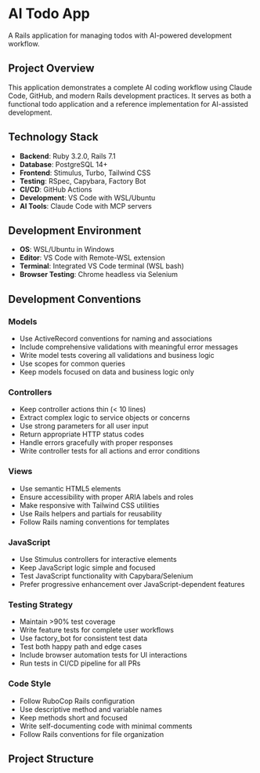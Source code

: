 # AI Todo App

A Rails application for managing todos with AI-powered development workflow.

## Project Overview
This application demonstrates a complete AI coding workflow using Claude Code, GitHub, and modern Rails development practices. It serves as both a functional todo application and a reference implementation for AI-assisted development.

## Technology Stack
- **Backend**: Ruby 3.2.0, Rails 7.1
- **Database**: PostgreSQL 14+
- **Frontend**: Stimulus, Turbo, Tailwind CSS
- **Testing**: RSpec, Capybara, Factory Bot
- **CI/CD**: GitHub Actions
- **Development**: VS Code with WSL/Ubuntu
- **AI Tools**: Claude Code with MCP servers

## Development Environment
- **OS**: WSL/Ubuntu in Windows
- **Editor**: VS Code with Remote-WSL extension
- **Terminal**: Integrated VS Code terminal (WSL bash)
- **Browser Testing**: Chrome headless via Selenium

## Development Conventions

### Models
- Use ActiveRecord conventions for naming and associations
- Include comprehensive validations with meaningful error messages
- Write model tests covering all validations and business logic
- Use scopes for common queries
- Keep models focused on data and business logic only

### Controllers
- Keep controller actions thin (< 10 lines)
- Extract complex logic to service objects or concerns
- Use strong parameters for all user input
- Return appropriate HTTP status codes
- Handle errors gracefully with proper responses
- Write controller tests for all actions and error conditions

### Views
- Use semantic HTML5 elements
- Ensure accessibility with proper ARIA labels and roles
- Make responsive with Tailwind CSS utilities
- Use Rails helpers and partials for reusability
- Follow Rails naming conventions for templates

### JavaScript
- Use Stimulus controllers for interactive elements
- Keep JavaScript logic simple and focused
- Test JavaScript functionality with Capybara/Selenium
- Prefer progressive enhancement over JavaScript-dependent features

### Testing Strategy
- Maintain >90% test coverage
- Write feature tests for complete user workflows
- Use factory_bot for consistent test data
- Test both happy path and edge cases
- Include browser automation tests for UI interactions
- Run tests in CI/CD pipeline for all PRs

### Code Style
- Follow RuboCop Rails configuration
- Use descriptive method and variable names
- Keep methods short and focused
- Write self-documenting code with minimal comments
- Follow Rails conventions for file organization

## Project Structure